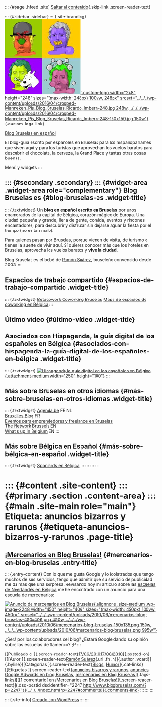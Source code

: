 ::: {#page .hfeed .site}
[Saltar al contenido](index.html#content){.skip-link
.screen-reader-text}

::: {#sidebar .sidebar}
::: {.site-branding}
[![](../../../wp-content/uploads/2016/04/cropped-Manneken_Pis_Blog_Bruselas_Ricardo_Imbern-248.jpg){.custom-logo
width="248" height="248" sizes="(max-width: 248px) 100vw, 248px"
srcset="../../../wp-content/uploads/2016/04/cropped-Manneken_Pis_Blog_Bruselas_Ricardo_Imbern-248.jpg 248w, ../../../wp-content/uploads/2016/04/cropped-Manneken_Pis_Blog_Bruselas_Ricardo_Imbern-248-150x150.jpg 150w"}](../../../index.html){.custom-logo-link}

[Blog Bruselas en español](../../../index.html)

El blog-guía escrito por españoles en Bruselas para los hispanoparlantes
que viven aquí y para los turistas que aprovechan los vuelos baratos
para descubrir el chocolate, la cerveza, la Grand Place y tantas otras
cosas buenas.

Menú y widgets
:::

::: {#secondary .secondary}
::: {#widget-area .widget-area role="complementary"}
Blog Bruselas es {#blog-bruselas-es .widget-title}
----------------

::: {.textwidget}
Un **blog en español escrito en Bruselas** por unos enamorados de la
capital de Bélgica, corazón mágico de Europa. Una ciudad pequeña y
grande, llena de gente, comida, eventos y rincones encantadores; para
descubrir y disfrutar sin dejarse aguar la fiesta por el tiempo (no es
tan malo).

Para quienes pasan por Bruselas, porque vienen de visita, de turismo o
tienen la suerte de vivir aquí. Sí quieres conocer más que los hoteles
en Bruselas, aprovecha los vuelos baratos y **vive la ciudad**.

Blog Bruselas es el bebé de [Ramón Suárez](http://www.ramonsuarez.com),
bruseleño convencido desde 2003.
:::

Espacios de trabajo compartido {#espacios-de-trabajo-compartido .widget-title}
------------------------------

::: {.textwidget}
[Betacowork Coworking Bruselas](http://www.betacowork.com) [Mapa de
espacios de coworking en Bélgica](http://coworkingbelgium.com)
:::

Último vídeo {#último-vídeo .widget-title}
------------

Asociados con Hispagenda, la guía digital de los españoles en Bélgica {#asociados-con-hispagenda-la-guía-digital-de-los-españoles-en-bélgica .widget-title}
---------------------------------------------------------------------

::: {.textwidget}
[![Hispagenda,la guía digital de los españoles en
Bélgica](../../../wp-content/uploads/2010/04/Hispagenda-250px.gif "Hispagenda, la guía digital de los españoles en Bélgica"){.attachment-medium
width="250" height="100"}](http://www.hispagenda.com)
:::

Más sobre Bruselas en otros idiomas {#más-sobre-bruselas-en-otros-idiomas .widget-title}
-----------------------------------

::: {.textwidget}
[Agenda.be](http://www.agenda.be) FR NL\
[Bruxelles Blog](http://www.bxlblog.be/) FR\
[Eventos para emprendedores y freelance en
Bruselas](http://www.betacowork.com/events/)\
[The Network
Brussels](http://groups.yahoo.com/group/TheNetworkBrussels/) EN\
[What\'s up in Belgium](http://www.whatsupin.be/) EN
:::

Más sobre Bélgica en Español {#más-sobre-bélgica-en-español .widget-title}
----------------------------

::: {.textwidget}
[Spaniards en Bélgica](http://www.spaniards.es/paises/belgica)
:::
:::
:::
:::

::: {#content .site-content}
::: {#primary .section .content-area}
::: {#main .site-main role="main"}
Etiqueta: anuncios bizarros y rarunos {#etiqueta-anuncios-bizarros-y-rarunos .page-title}
=====================================

[¡Mercenarios en Blog Bruselas!](../../../index.html?p=2247) {#mercenarios-en-blog-bruselas .entry-title}
------------------------------------------------------------

::: {.entry-content}
Con lo que me gusta Google y lo idolatrados que tengo muchos de sus
servicios, tengo que admitir que su servicio de publicidad me da más que
una sorpresa. Revisando hoy mi artículo sobre las [escuelas de
Neerlandés en
Bélgica](http://www.blogbruselas.com/2010/06/posts-2.html "Escuelas de Neerlandés en Bélgica (Bruselas, Amberes, Gante y Lovaina)")
me he encontrado con un anuncio para una escuela de mercenarios:

[![Anuncio de mercenarios en Blog
Bruselas](../../../wp-content/uploads/2010/06/mercenarios-blog-bruselas-450x406.png "Anuncio de mercenarios en Blog Bruselas"){.alignnone
.size-medium .wp-image-2248 width="450" height="406"
sizes="(max-width: 450px) 100vw, 450px"
srcset="../../../wp-content/uploads/2010/06/mercenarios-blog-bruselas-450x406.png 450w, ../../../wp-content/uploads/2010/06/mercenarios-blog-bruselas-150x135.png 150w, ../../../wp-content/uploads/2010/06/mercenarios-blog-bruselas.png 995w"}](../../../wp-content/uploads/2010/06/mercenarios-blog-bruselas.png)

¿Será por los colaboradores del blog? ¿Estará Google dando su opinión
sobre las escuelas de flamenco? ;P
:::

[[Publicado el
]{.screen-reader-text}[17/06/201017/06/2010](../../../index.html?p=2247)]{.posted-on}[[[Autor
]{.screen-reader-text}[Ramón
Suárez](../../2010/04/30/index.html?author=2){.url .fn .n}]{.author
.vcard}]{.byline}[[Categorías
]{.screen-reader-text}[Blogs](../../category/blogs/index.html),
[Humor](../../category/humor/index.html)]{.cat-links}[[Etiquetas
]{.screen-reader-text}[anuncios bizarros y rarunos](index.html),
[anuncios Google Adwords en blog
Bruselas](../anuncios-google-adwords-en-blog-bruselas/index.html),
[mercenarios en Blog
Bruselas](../mercenarios-en-blog-bruselas/index.html)]{.tags-links}[[[1
comentario[ en ¡Mercenarios en Blog
Bruselas!]{.screen-reader-text}]{.dsq-postid
dsqidentifier="2247 http://www.blogbruselas.com/?p=2247"}](../../../index.html?p=2247#comments)]{.comments-link}
:::
:::
:::

::: {.site-info}
[Creado con WordPress](https://es.wordpress.org/)
:::
:::
